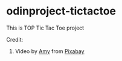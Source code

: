 # odinproject-tictactoe

This is TOP Tic Tac Toe project

Credit:

1. Video by [Amy](https://pixabay.com/users/prettysleepy-2973588/?utm_source=link-attribution&utm_medium=referral&utm_campaign=video&utm_content=56481) from [Pixabay](https://pixabay.com//?utm_source=link-attribution&utm_medium=referral&utm_campaign=video&utm_content=56481) 
